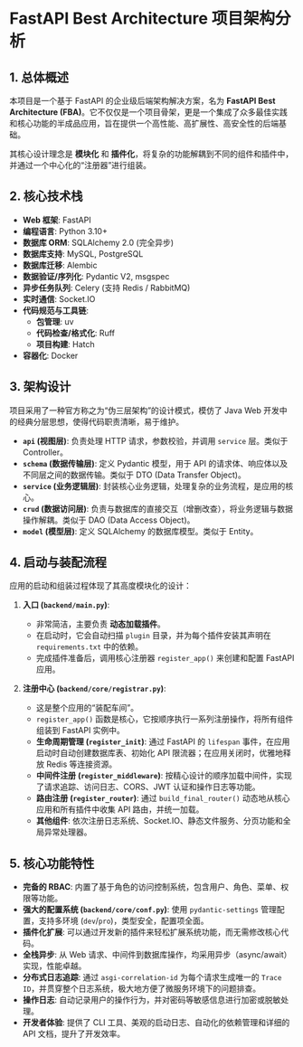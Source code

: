 # FastAPI Best Architecture 项目架构分析

## 1. 总体概述

本项目是一个基于 FastAPI 的企业级后端架构解决方案，名为 **FastAPI Best Architecture (FBA)**。它不仅仅是一个项目骨架，更是一个集成了众多最佳实践和核心功能的半成品应用，旨在提供一个高性能、高扩展性、高安全性的后端基础。

其核心设计理念是 **模块化** 和 **插件化**，将复杂的功能解耦到不同的组件和插件中，并通过一个中心化的“注册器”进行组装。

## 2. 核心技术栈

- **Web 框架**: FastAPI
- **编程语言**: Python 3.10+
- **数据库 ORM**: SQLAlchemy 2.0 (完全异步)
- **数据库支持**: MySQL, PostgreSQL
- **数据库迁移**: Alembic
- **数据验证/序列化**: Pydantic V2, msgspec
- **异步任务队列**: Celery (支持 Redis / RabbitMQ)
- **实时通信**: Socket.IO
- **代码规范与工具链**:
  - **包管理**: uv
  - **代码检查/格式化**: Ruff
  - **项目构建**: Hatch
- **容器化**: Docker

## 3. 架构设计

项目采用了一种官方称之为“伪三层架构”的设计模式，模仿了 Java Web 开发中的经典分层思想，使得代码职责清晰，易于维护。

- **`api` (视图层)**: 负责处理 HTTP 请求，参数校验，并调用 `service` 层。类似于 Controller。
- **`schema` (数据传输层)**: 定义 Pydantic 模型，用于 API 的请求体、响应体以及不同层之间的数据传输。类似于 DTO (Data Transfer Object)。
- **`service` (业务逻辑层)**: 封装核心业务逻辑，处理复杂的业务流程，是应用的核心。
- **`crud` (数据访问层)**: 负责与数据库的直接交互（增删改查），将业务逻辑与数据操作解耦。类似于 DAO (Data Access Object)。
- **`model` (模型层)**: 定义 SQLAlchemy 的数据库模型。类似于 Entity。

## 4. 启动与装配流程

应用的启动和组装过程体现了其高度模块化的设计：

1.  **入口 (`backend/main.py`)**:
    - 非常简洁，主要负责 **动态加载插件**。
    - 在启动时，它会自动扫描 `plugin` 目录，并为每个插件安装其声明在 `requirements.txt` 中的依赖。
    - 完成插件准备后，调用核心注册器 `register_app()` 来创建和配置 FastAPI 应用。

2.  **注册中心 (`backend/core/registrar.py`)**:
    - 这是整个应用的“装配车间”。
    - `register_app()` 函数是核心，它按顺序执行一系列注册操作，将所有组件组装到 FastAPI 实例中。
    - **生命周期管理 (`register_init`)**: 通过 FastAPI 的 `lifespan` 事件，在应用启动时自动创建数据库表、初始化 API 限流器；在应用关闭时，优雅地释放 Redis 等连接资源。
    - **中间件注册 (`register_middleware`)**: 按精心设计的顺序加载中间件，实现了请求追踪、访问日志、CORS、JWT 认证和操作日志等功能。
    - **路由注册 (`register_router`)**: 通过 `build_final_router()` 动态地从核心应用和所有插件中收集 API 路由，并统一加载。
    - **其他组件**: 依次注册日志系统、Socket.IO、静态文件服务、分页功能和全局异常处理器。

## 5. 核心功能特性

- **完备的 RBAC**: 内置了基于角色的访问控制系统，包含用户、角色、菜单、权限等功能。
- **强大的配置系统 (`backend/core/conf.py`)**: 使用 `pydantic-settings` 管理配置，支持多环境 (`dev`/`pro`)，类型安全，配置项全面。
- **插件化扩展**: 可以通过开发新的插件来轻松扩展系统功能，而无需修改核心代码。
- **全栈异步**: 从 Web 请求、中间件到数据库操作，均采用异步（async/await）实现，性能卓越。
- **分布式日志追踪**: 通过 `asgi-correlation-id` 为每个请求生成唯一的 `Trace ID`，并贯穿整个日志系统，极大地方便了微服务环境下的问题排查。
- **操作日志**: 自动记录用户的操作行为，并对密码等敏感信息进行加密或脱敏处理。
- **开发者体验**: 提供了 CLI 工具、美观的启动日志、自动化的依赖管理和详细的 API 文档，提升了开发效率。
